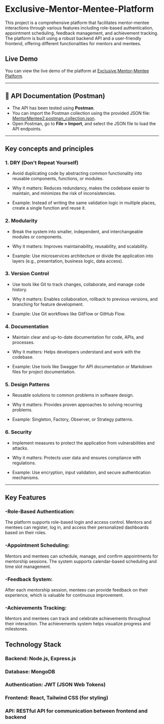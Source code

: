 # Exclusive-Mentor-Mentee-Platform
<p>This project is a comprehensive platform that facilitates mentor-mentee interactions through various features including role-based authentication, appointment scheduling, feedback management, and achievement tracking. The platform is built using a robust backend API and a user-friendly frontend, offering different functionalities for mentors and mentees.</p>

## Live Demo
You can view the live demo of the platform at [Exclusive Mentor-Mentee Platform](https://mentorlink-three.vercel.app/).

---

## 📌 API Documentation (Postman)
- The API has been tested using **Postman**.
- You can import the Postman collection using the provided JSON file: [MentorMentee2.postman_collection.json](backend/MentorMentee2.postman_collection.json).
- Open Postman, go to **File > Import**, and select the JSON file to load the API endpoints.

---
## Key concepts and principles
### 1. DRY (Don't Repeat Yourself)
- Avoid duplicating code by abstracting common functionality into reusable components, functions, or modules.

- Why it matters: Reduces redundancy, makes the codebase easier to maintain, and minimizes the risk of inconsistencies.

- Example: Instead of writing the same validation logic in multiple places, create a single function and reuse it.

### 2. Modularity
- Break the system into smaller, independent, and interchangeable modules or components.

- Why it matters: Improves maintainability, reusability, and scalability.

- Example: Use microservices architecture or divide the application into layers (e.g., presentation, business logic, data access).

### 3. Version Control
- Use tools like Git to track changes, collaborate, and manage code history.

- Why it matters: Enables collaboration, rollback to previous versions, and branching for feature development.

- Example: Use Git workflows like GitFlow or GitHub Flow.

### 4. Documentation
- Maintain clear and up-to-date documentation for code, APIs, and processes.

- Why it matters: Helps developers understand and work with the codebase.

- Example: Use tools like Swagger for API documentation or Markdown files for project documentation.

### 5. Design Patterns
- Reusable solutions to common problems in software design.

- Why it matters: Provides proven approaches to solving recurring problems.

- Example: Singleton, Factory, Observer, or Strategy patterns.

### 6. Security
- Implement measures to protect the application from vulnerabilities and attacks.

- Why it matters: Protects user data and ensures compliance with regulations.

- Example: Use encryption, input validation, and secure authentication mechanisms.

---

## Key Features
### -Role-Based Authentication:
<p>The platform supports role-based login and access control. Mentors and mentees can register, log in, and access their personalized dashboards based on their roles.</p>

### -Appointment Scheduling:
<p>Mentors and mentees can schedule, manage, and confirm appointments for mentorship sessions. The system supports calendar-based scheduling and time slot management.</p>

### -Feedback System:
<p>After each mentorship session, mentees can provide feedback on their experience, which is valuable for continuous improvement.</p>

### -Achievements Tracking:
<p>Mentors and mentees can track and celebrate achievements throughout their interaction. The achievements system helps visualize progress and milestones.</p>

## Technology Stack
### Backend: Node.js, Express.js
### Database: MongoDB
### Authentication: JWT (JSON Web Tokens)
### Frontend: React, Tailwind CSS (for styling)
### API: RESTful API for communication between frontend and backend

